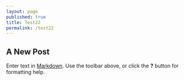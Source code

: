 ```yaml
---
layout: page
published: true
title: Test22
permalink: /test22
---
```


## A New Post

Enter text in [Markdown](http://daringfireball.net/projects/markdown/). Use the toolbar above, or click the **?** button for formatting help.